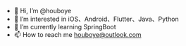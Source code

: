 - 👋 Hi, I’m @houboye
- 👀 I’m interested in iOS、Android、Flutter、Java、Python
- 🌱 I’m currently learning SpringBoot
- 📫 How to reach me houboye@outlook.com
